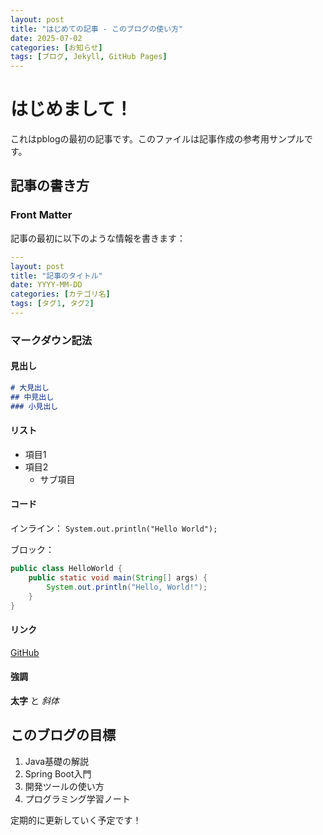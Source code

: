 ```yaml
---
layout: post
title: "はじめての記事 - このブログの使い方"
date: 2025-07-02
categories: [お知らせ]
tags: [ブログ, Jekyll, GitHub Pages]
---
```


# はじめまして！

これはpblogの最初の記事です。このファイルは記事作成の参考用サンプルです。

## 記事の書き方

### Front Matter
記事の最初に以下のような情報を書きます：

```yaml
---
layout: post
title: "記事のタイトル"
date: YYYY-MM-DD
categories: [カテゴリ名]
tags: [タグ1, タグ2]
---
```

### マークダウン記法

#### 見出し
```markdown
# 大見出し
## 中見出し  
### 小見出し
```

#### リスト
- 項目1
- 項目2
  - サブ項目

#### コード
インライン： `System.out.println("Hello World");`

ブロック：
```java
public class HelloWorld {
    public static void main(String[] args) {
        System.out.println("Hello, World!");
    }
}
```

#### リンク
[GitHub](https://github.com)

#### 強調
**太字** と *斜体*

## このブログの目標

1. Java基礎の解説
2. Spring Boot入門
3. 開発ツールの使い方
4. プログラミング学習ノート

定期的に更新していく予定です！ 